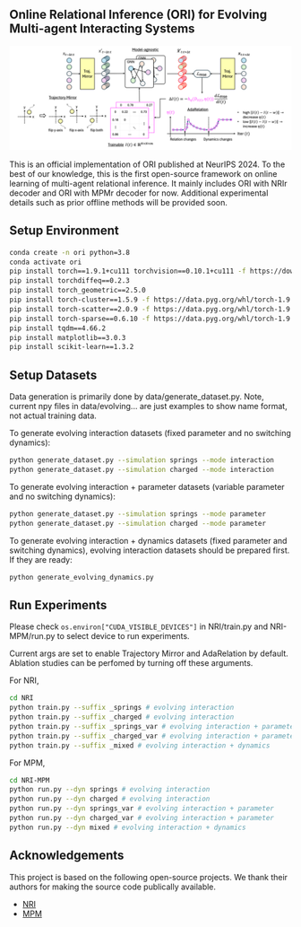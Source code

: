 ## Online Relational Inference (ORI) for Evolving Multi-agent Interacting Systems ##
![Example Image](figure_model.png)

This is an official implementation of ORI published at NeurIPS 2024. To the best of our knowledge, this is the first open-source framework on online learning of multi-agent relational inference. It mainly includes ORI with NRIr decoder and ORI with MPMr decoder for now. Additional experimental details such as prior offline methods will be provided soon.

## Setup Environment
```bash
conda create -n ori python=3.8
conda activate ori
pip install torch==1.9.1+cu111 torchvision==0.10.1+cu111 -f https://download.pytorch.org/whl/torch_stable.html
pip install torchdiffeq==0.2.3
pip install torch_geometric==2.5.0
pip install torch-cluster==1.5.9 -f https://data.pyg.org/whl/torch-1.9.1+cu111.html
pip install torch-scatter==2.0.9 -f https://data.pyg.org/whl/torch-1.9.1+cu111.html
pip install torch-sparse==0.6.10 -f https://data.pyg.org/whl/torch-1.9.1+cu111.html
pip install tqdm==4.66.2
pip install matplotlib==3.0.3
pip install scikit-learn==1.3.2
```

## Setup Datasets

Data generation is primarily done by data/generate_dataset.py. Note, current npy files in data/evolving... are just examples to show name format, not actual training data.

To generate evolving interaction datasets (fixed parameter and no switching dynamics):
```bash
python generate_dataset.py --simulation springs --mode interaction
python generate_dataset.py --simulation charged --mode interaction
```

To generate evolving interaction + parameter datasets (variable parameter and no switching dynamics):
```bash
python generate_dataset.py --simulation springs --mode parameter
python generate_dataset.py --simulation charged --mode parameter
```

To generate evolving interaction + dynamics datasets (fixed parameter and switching dynamics), evolving interaction datasets should be prepared first. If they are ready:
```bash
python generate_evolving_dynamics.py
```



## Run Experiments
Please check ```os.environ["CUDA_VISIBLE_DEVICES"]``` in NRI/train.py and NRI-MPM/run.py to select device to run experiments.

Current args are set to enable Trajectory Mirror and AdaRelation by default. Ablation studies can be perfomed by turning off these arguments.

For NRI,
```bash
cd NRI
python train.py --suffix _springs # evolving interaction
python train.py --suffix _charged # evolving interaction
python train.py --suffix _springs_var # evolving interaction + parameter
python train.py --suffix _charged_var # evolving interaction + parameter
python train.py --suffix _mixed # evolving interaction + dynamics
```

For MPM,
```bash
cd NRI-MPM
python run.py --dyn springs # evolving interaction
python run.py --dyn charged # evolving interaction
python run.py --dyn springs_var # evolving interaction + parameter
python run.py --dyn charged_var # evolving interaction + parameter
python run.py --dyn mixed # evolving interaction + dynamics
```

## Acknowledgements
This project is based on the following open-source projects. We thank their authors for making the source code publically available.

 - [NRI](https://github.com/ethanfetaya/NRI/tree/master)
 - [MPM](https://github.com/hilbert9221/NRI-MPM)

